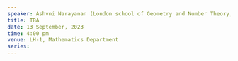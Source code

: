 ```yaml
---
speaker: Ashvni Narayanan (London school of Geometry and Number Theory; Sydney University)
title: TBA
date: 13 September, 2023
time: 4:00 pm
venue: LH-1, Mathematics Department
series: 
---
```

